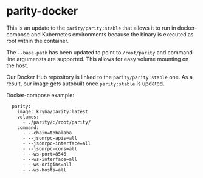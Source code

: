 # parity-docker

This is an update to the `parity/parity:stable` that allows it to run in docker-compose and Kubernetes environments because the binary is executed as root within the container.

The `--base-path` has been updated to point to `/root/parity` and command line argumensts are supported. This allows for easy volume mounting on the host.

Our Docker Hub repository is linked to the `parity/parity:stable` one. As a result, our image gets autobuilt once `parity:stable` is updated.

Docker-compose example:
```
  parity:
    image: kryha/parity:latest
    volumes:
      - ./parity/:/root/parity/
    command:
      - --chain=tobalaba
      - --jsonrpc-apis=all
      - --jsonrpc-interface=all
      - --jsonrpc-cors=all
      - --ws-port=8546
      - --ws-interface=all
      - --ws-origins=all
      - --ws-hosts=all
```

